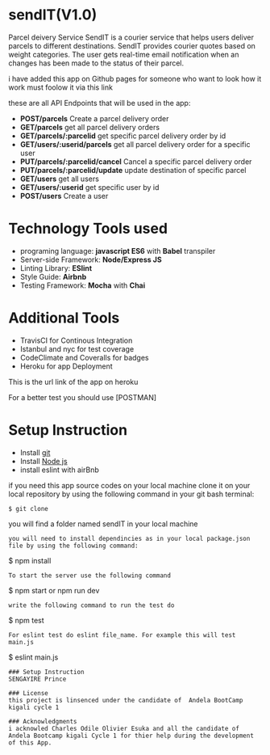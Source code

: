 # sendIT(V1.0)
Parcel deivery Service
SendIT is a courier service that helps users deliver parcels to different destinations. SendIT
provides courier quotes based on weight categories.
The user gets real-time email notification when an changes has been made to the status of their parcel.

i have added this app on Github pages for someone who want to look how it work must foolow it via this link

these are  all API Endpoints that will be used in the app:
* **POST/parcels** Create a parcel delivery order
* **GET/parcels** get all parcel delivery orders
* **GET/parcels/:parcelid** get specific parcel delivery order by id
* **GET/users/:userid/parcels** get all parcel delivery order for a specific user
* **PUT/parcels/:parcelid/cancel** Cancel a specific parcel delivery order
* **PUT/parcels/:parcelid/update** update destination of specific parcel 
* **GET/users** get all users
* **GET/users/:userid** get specific user by id
* **POST/users** Create a user

# Technology Tools used
* programing language: **javascript ES6** with **Babel** transpiler
* Server-side Framework: **Node/Express JS**
* Linting Library: **ESlint**
* Style Guide: **Airbnb**
* Testing Framework: **Mocha** with **Chai**

# Additional Tools
* TravisCI for Continous Integration
* Istanbul and nyc for test coverage
* CodeClimate and Coveralls for badges
* Heroku for app Deployment 

This is the  url link of the app on heroku 


For a better test you should  use [POSTMAN]

# Setup Instruction
* Install [git](https://git-scm.com/downloads)
* Install [Node js](https://nodejs.org/en/)
* install eslint with airBnb 

if you need this app source codes on your local machine clone it on your local repository by using the following command in your git bash terminal:

```
$ git clone 
```

you will find a folder named sendIT in your local machine 

```
you will need to install dependincies as in your local package.json file by using the following command:

```
$ npm install
```
To start the server use the following command
```
$ npm start or npm run dev
```
write the following command to run the test do

```
$ npm test
```
For eslint test do eslint file_name. For example this will test main.js

```
$ eslint main.js
```
### Setup Instruction
SENGAYIRE Prince

### License
this project is linsenced under the candidate of  Andela BootCamp kigali cycle 1

### Acknowledgments
i acknowled Charles Odile Olivier Esuka and all the candidate of Andela Bootcamp kigali Cycle 1 for thier help during the development of this App.

